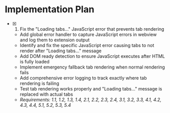 # Implementation Plan

- [x] 1. Fix the "Loading tabs..." JavaScript error that prevents tab rendering

  - Add global error handler to capture JavaScript errors in webview and log them to extension output
  - Identify and fix the specific JavaScript error causing tabs to not render after "Loading tabs..." message
  - Add DOM ready detection to ensure JavaScript executes after HTML is fully loaded
  - Implement emergency fallback tab rendering when normal rendering fails
  - Add comprehensive error logging to track exactly where tab rendering is failing
  - Test tab rendering works properly and "Loading tabs..." message is replaced with actual tabs
  - _Requirements: 1.1, 1.2, 1.3, 1.4, 2.1, 2.2, 2.3, 2.4, 3.1, 3.2, 3.3, 4.1, 4.2, 4.3, 4.4, 5.1, 5.2, 5.3, 5.4_
